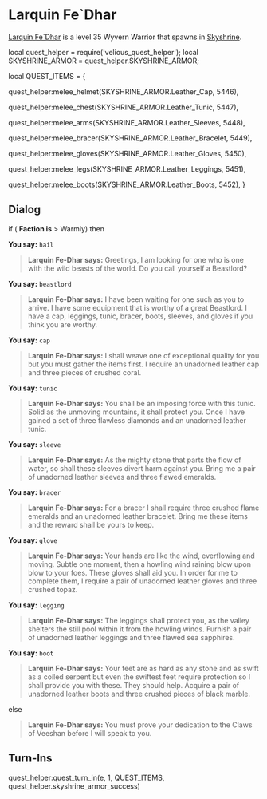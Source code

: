 # Larquin Fe\`Dhar



[Larquin Fe\`Dhar](/npc/114616) is a level 35 Wyvern Warrior that spawns in [Skyshrine](/zone/114).




local quest_helper = require('velious_quest_helper');
local SKYSHRINE_ARMOR = quest_helper.SKYSHRINE_ARMOR;

local QUEST_ITEMS = {

quest_helper:melee_helmet(SKYSHRINE_ARMOR.Leather_Cap, 5446), 

quest_helper:melee_chest(SKYSHRINE_ARMOR.Leather_Tunic, 5447), 

quest_helper:melee_arms(SKYSHRINE_ARMOR.Leather_Sleeves, 5448), 

quest_helper:melee_bracer(SKYSHRINE_ARMOR.Leather_Bracelet, 5449), 

quest_helper:melee_gloves(SKYSHRINE_ARMOR.Leather_Gloves, 5450), 

quest_helper:melee_legs(SKYSHRINE_ARMOR.Leather_Leggings, 5451), 

quest_helper:melee_boots(SKYSHRINE_ARMOR.Leather_Boots, 5452), 
}



## Dialog

if ( **Faction is** > Warmly) then 


**You say:** `hail`




>**Larquin Fe-Dhar says:** Greetings, I am looking for one who is one with the wild beasts of the world. Do you call yourself a Beastlord?


**You say:** `beastlord`




>**Larquin Fe-Dhar says:** I have been waiting for one such as you to arrive. I have some equipment that is worthy of a great Beastlord. I have a cap, leggings, tunic, bracer, boots, sleeves, and gloves if you think you are worthy.


**You say:** `cap`




>**Larquin Fe-Dhar says:** I shall weave one of exceptional quality for you but you must gather the items first. I require an unadorned leather cap and three pieces of crushed coral.


**You say:** `tunic`




>**Larquin Fe-Dhar says:** You shall be an imposing force with this tunic. Solid as the unmoving mountains, it shall protect you. Once I have gained a set of three flawless diamonds and an unadorned leather tunic.


**You say:** `sleeve`




>**Larquin Fe-Dhar says:** As the mighty stone that parts the flow of water, so shall these sleeves divert harm against you. Bring me a pair of unadorned leather sleeves and three flawed emeralds.


**You say:** `bracer`




>**Larquin Fe-Dhar says:** For a bracer I shall require three crushed flame emeralds and an unadorned leather bracelet. Bring me these items and the reward shall be yours to keep.


**You say:** `glove`




>**Larquin Fe-Dhar says:** Your hands are like the wind, everflowing and moving. Subtle one moment, then a howling wind raining blow upon blow to your foes. These gloves shall aid you. In order for me to complete them, I require a pair of unadorned leather gloves and three crushed topaz.


**You say:** `legging`




>**Larquin Fe-Dhar says:** The leggings shall protect you, as the valley shelters the still pool within it from the howling winds. Furnish a pair of unadorned leather leggings and three flawed sea sapphires.


**You say:** `boot`




>**Larquin Fe-Dhar says:** Your feet are as hard as any stone and as swift as a coiled serpent but even the swiftest feet require protection so I shall provide you with these. They should help. Acquire a pair of unadorned leather boots and three crushed pieces of black marble.


else 


>**Larquin Fe-Dhar says:** You must prove your dedication to the Claws of Veeshan before I will speak to you.







## Turn-Ins

quest_helper:quest_turn_in(e, 1, QUEST_ITEMS, quest_helper.skyshrine_armor_success) 